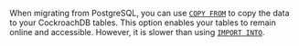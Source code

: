 When migrating from PostgreSQL, you can use [`COPY FROM`](copy-from.html) to copy the data to your CockroachDB tables. This option enables your tables to remain online and accessible. However, it is slower than using [`IMPORT INTO`](import-into.html).